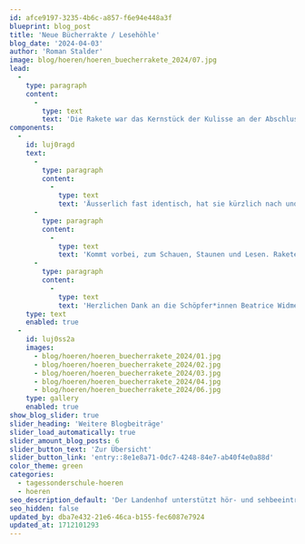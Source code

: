 ```yaml
---
id: afce9197-3235-4b6c-a857-f6e94e448a3f
blueprint: blog_post
title: 'Neue Bücherrakte / Lesehöhle'
blog_date: '2024-04-03'
author: 'Roman Stalder'
image: blog/hoeren/hoeren_buecherrakete_2024/07.jpg
lead:
  -
    type: paragraph
    content:
      -
        type: text
        text: 'Die Rakete war das Kernstück der Kulisse an der Abschlussfeier im Sommer. Seither schmückt sie den Vorraum der Bibliothek. '
components:
  -
    id: luj0ragd
    text:
      -
        type: paragraph
        content:
          -
            type: text
            text: 'Äusserlich fast identisch, hat sie kürzlich nach und nach ein neues Innenleben erhalten und unterdessen ist sie Leseecke, Rückzugsort, Sessel und Mediengestell, aktuell für Science Fiction und Weltraum. Sie wurde auch durch zahlreiche liebevolle Details ergänzt.'
      -
        type: paragraph
        content:
          -
            type: text
            text: 'Kommt vorbei, zum Schauen, Staunen und Lesen. Raketen wie Bücher können Menschen die Türen zu neuen Welten öffnen.'
      -
        type: paragraph
        content:
          -
            type: text
            text: 'Herzlichen Dank an die Schöpfer*innen Beatrice Widmer und Lars Reimann.'
    type: text
    enabled: true
  -
    id: luj0ss2a
    images:
      - blog/hoeren/hoeren_buecherrakete_2024/01.jpg
      - blog/hoeren/hoeren_buecherrakete_2024/02.jpg
      - blog/hoeren/hoeren_buecherrakete_2024/03.jpg
      - blog/hoeren/hoeren_buecherrakete_2024/04.jpg
      - blog/hoeren/hoeren_buecherrakete_2024/06.jpg
    type: gallery
    enabled: true
show_blog_slider: true
slider_heading: 'Weitere Blogbeiträge'
slider_load_automatically: true
slider_amount_blog_posts: 6
slider_button_text: 'Zur Übersicht'
slider_button_link: 'entry::8e1e8a71-0dc7-4248-84e7-ab40f4e0a88d'
color_theme: green
categories:
  - tagessonderschule-hoeren
  - hoeren
seo_description_default: 'Der Landenhof unterstützt hör- und sehbeeinträchtigte Kinder & Jugendliche in ihrem selbstbestimmten Leben durch Förderung ihrer Fähigkeiten & Entwicklung'
seo_hidden: false
updated_by: dba7e432-21e6-46ca-b155-fec6087e7924
updated_at: 1712101293
---
```

